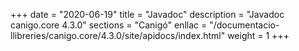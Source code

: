 +++
date        = "2020-06-19"
title       = "Javadoc"
description = "Javadoc canigo.core 4.3.0"
sections    = "Canigó"
enllac		= "/documentacio-llibreries/canigo.core/4.3.0/site/apidocs/index.html"
weight		= 1
+++
